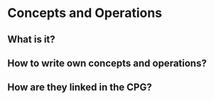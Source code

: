# Concepts and Operations

## What is it?


## How to write own concepts and operations?


## How are they linked in the CPG?


